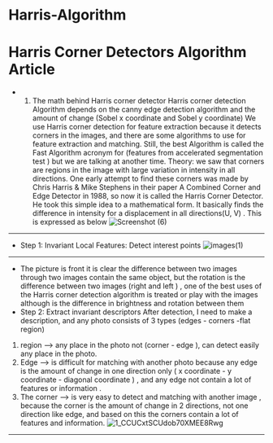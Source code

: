 # Harris-Algorithm
# Harris Corner Detectors Algorithm Article
* 1. The math behind Harris corner detector 
Harris corner detection Algorithm depends on the canny edge detection algorithm and the amount of change (Sobel x coordinate and Sobel y coordinate) 
We use Harris corner detection for feature extraction because it detects corners in the images, and there are some algorithms to use for feature extraction and matching. Still, the best Algorithm is called the Fast Algorithm acronym for (features from accelerated segmentation test ) but we are talking at another time.
Theory: we saw that corners are regions in the image with large variation in intensity in all directions. One early attempt to find these corners was made by Chris Harris & Mike Stephens in their paper A Combined Corner and Edge Detector in 1988, so now it is called the Harris Corner Detector. He took this simple idea to a mathematical form. It basically finds the difference in intensity for a displacement in all directions(U, V) . This is expressed as below
![Screenshot (6)](https://github.com/Alhousainy23/Harris-Algorithm/assets/125814743/5807cb3d-40bf-4115-8e33-646ac9c15331)
-----------------------------------------------------------------------------------------------------------------------------------------------------------------
*  Step 1: Invariant Local Features: Detect interest points
  ![images(1)](https://github.com/Alhousainy23/Harris-Algorithm/assets/125814743/f405eefe-8a70-4ec7-84b5-fb14cb579920)
  ---------------------------------------------------------------------------------------------------------------------------------------------------------------
*  The picture is front it is  clear  the difference between two images through two images contain the same object, but the rotation is the difference between two images (right and left ) , one of     the best uses of the Harris corner detection algorithm is treated or play with the images although is the difference in brightness and rotation between them 
* Step 2: Extract invariant descriptors 
After detection, I need to make a description, and any photo consists of 3 types (edges - corners -flat region) 
1. region ⟶ any place in the photo not (corner - edge ), can detect easily any place in the photo. 
2. Edge ⟶ is difficult for matching with another photo because any edge is the amount of change in one direction only ( x coordinate - y coordinate - diagonal coordinate ) , and any edge not contain a lot of features or information .
3. The corner ⟶ is very easy to detect and matching with another image , because the corner is the amount of change in 2 directions, not one direction like edge, and based on this the corners contain a lot of features and information. 
![1_CCUCxtSCUdob70XMEE8Rwg](https://github.com/Alhousainy23/Harris-Algorithm/assets/125814743/f91f96e9-6a7b-4fb9-b409-29528b055059)

----------------------------------------------------------------------------------------------------------------------------------------------------------
